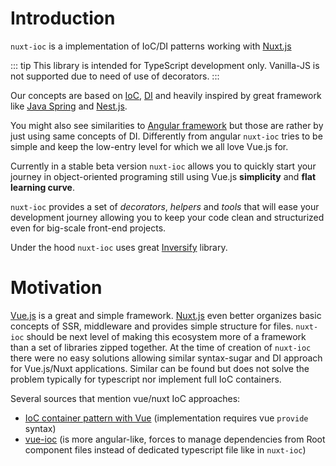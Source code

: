 # Introduction

`nuxt-ioc` is a implementation of IoC/DI patterns working with [Nuxt.js](https://nuxtjs.org/)

::: tip
This library is intended for TypeScript development only. Vanilla-JS is not supported due to need of use of decorators.
:::

Our concepts are based on [IoC](https://en.wikipedia.org/wiki/Inversion_of_control), [DI](https://en.wikipedia.org/wiki/Dependency_injection) and heavily inspired by great framework like [Java Spring](https://spring.io/) and [Nest.js](https://nestjs.com/).

You might also see similarities to [Angular framework](https://angular.io/guide/dependency-injection) but those are rather by just using same concepts of DI. Differently from angular `nuxt-ioc` tries to be simple and keep the low-entry level for which we all love Vue.js for.

Currently in a stable beta version `nuxt-ioc` allows you to quickly start your journey in object-oriented programing still using Vue.js **simplicity** and **flat learning curve**.

`nuxt-ioc` provides a set of _decorators_, _helpers_ and _tools_ that will ease your development journey allowing you to keep your code clean and structurized even for big-scale front-end projects.

Under the hood `nuxt-ioc` uses great [Inversify](http://inversify.io/) library.

# Motivation

[Vue.js](https://vuejs.org/) is a great and simple framework. [Nuxt.js](https://nuxtjs.org/) even better organizes basic concepts of SSR, middleware and provides simple structure for files. `nuxt-ioc` should be next level of making this ecosystem more of a framework than a set of libraries zipped together.
At the time of creation of `nuxt-ioc` there were no easy solutions allowing similar syntax-sugar and DI approach for Vue.js/Nuxt applications. Similar can be found but does not solve the problem typically for typescript nor implement full IoC containers.

Several sources that mention vue/nuxt IoC approaches:

- [IoC container pattern with Vue](https://markus.oberlehner.net/blog/the-ioc-container-pattern-with-vue/) (implementation requires vue `provide` syntax)
- [vue-ioc](https://github.com/vue-ioc/vue-ioc) (is more angular-like, forces to manage dependencies from Root component files instead of dedicated typescript file like in `nuxt-ioc`)
